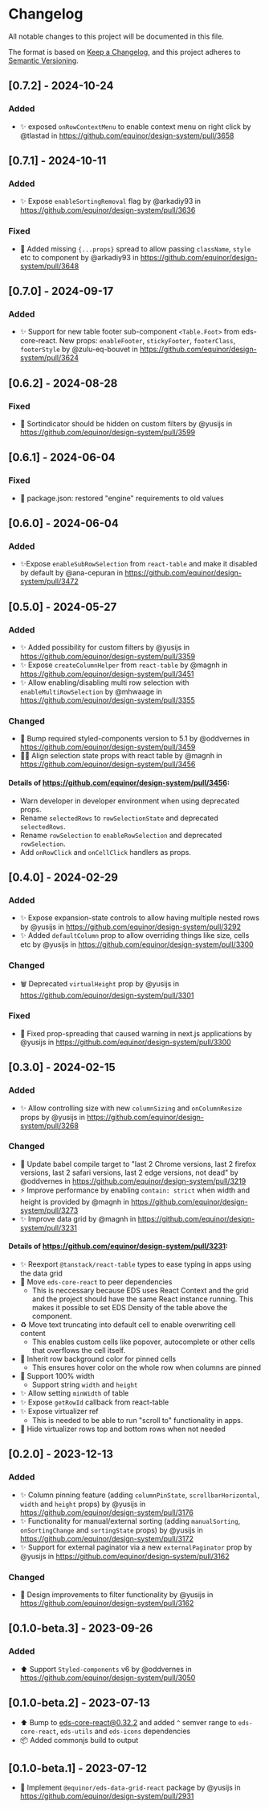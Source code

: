 # Changelog

All notable changes to this project will be documented in this file.

The format is based on [Keep a Changelog](https://keepachangelog.com/en/1.0.0/),
and this project adheres to [Semantic Versioning](https://semver.org/spec/v2.0.0.html).

## [0.7.2] - 2024-10-24

### Added

- ✨ exposed `onRowContextMenu` to enable context menu on right click by @tlastad in https://github.com/equinor/design-system/pull/3658

## [0.7.1] - 2024-10-11

### Added

- ✨ Expose `enableSortingRemoval` flag by @arkadiy93 in https://github.com/equinor/design-system/pull/3636

### Fixed

- 🐛 Added missing `{...props}` spread to allow passing `className`, `style` etc to component by @arkadiy93 in https://github.com/equinor/design-system/pull/3648

## [0.7.0] - 2024-09-17

### Added

- ✨ Support for new table footer sub-component `<Table.Foot>` from eds-core-react. New props: `enableFooter`, `stickyFooter`, `footerClass`, `footerStyle` by @zulu-eq-bouvet in https://github.com/equinor/design-system/pull/3624

## [0.6.2] - 2024-08-28

### Fixed

- 🐛 Sortindicator should be hidden on custom filters by @yusijs in https://github.com/equinor/design-system/pull/3599

## [0.6.1] - 2024-06-04

### Fixed

- 🐛 package.json: restored "engine" requirements to old values

## [0.6.0] - 2024-06-04

### Added

- ✨Expose `enableSubRowSelection` from `react-table` and make it disabled by default by @ana-cepuran in https://github.com/equinor/design-system/pull/3472

## [0.5.0] - 2024-05-27

### Added

- ✨ Added possibility for custom filters by @yusijs in https://github.com/equinor/design-system/pull/3359
- ✨ Expose `createColumnHelper` from `react-table` by @magnh in https://github.com/equinor/design-system/pull/3451
- ✨ Allow enabling/disabling multi row selection with `enableMultiRowSelection` by @mhwaage in https://github.com/equinor/design-system/pull/3355

### Changed

- 📌 Bump required styled-components version to 5.1 by @oddvernes in https://github.com/equinor/design-system/pull/3459
- 🚸✨ Align selection state props with react table by @magnh in https://github.com/equinor/design-system/pull/3456

#### Details of https://github.com/equinor/design-system/pull/3456:

- Warn developer in developer environment when using deprecated props.
- Rename `selectedRows` to `rowSelectionState` and deprecated `selectedRows`.
- Rename `rowSelection` to `enableRowSelection` and deprecated `rowSelection`.
- Add `onRowClick` and `onCellClick` handlers as props.

## [0.4.0] - 2024-02-29

### Added

- ✨ Expose expansion-state controls to allow having multiple nested rows by @yusijs in https://github.com/equinor/design-system/pull/3292
- ✨ Added `defaultColumn` prop to allow overriding things like size, cells etc by @yusijs in https://github.com/equinor/design-system/pull/3300

### Changed

- 🗑️ Deprecated `virtualHeight` prop by @yusijs in https://github.com/equinor/design-system/pull/3301

### Fixed

- 🐛 Fixed prop-spreading that caused warning in next.js applications by @yusijs in https://github.com/equinor/design-system/pull/3300

## [0.3.0] - 2024-02-15

### Added

- ✨ Allow controlling size with new `columnSizing` and `onColumnResize` props by @yusijs in https://github.com/equinor/design-system/pull/3268

### Changed

- 🔧 Update babel compile target to "last 2 Chrome versions, last 2 firefox versions, last 2 safari versions, last 2 edge versions, not dead" by @oddvernes in https://github.com/equinor/design-system/pull/3219
- ⚡️ Improve performance by enabling `contain: strict` when width and height is provided by @magnh in https://github.com/equinor/design-system/pull/3273
- ✨ Improve data grid by @magnh in https://github.com/equinor/design-system/pull/3231

#### Details of https://github.com/equinor/design-system/pull/3231:

- ✨ Reexport `@tanstack/react-table` types to ease typing in apps using the data grid
- 📌 Move `eds-core-react` to peer dependencies
  - This is neccessary because EDS uses React Context and the grid and the project should
    have the same React instance running. This makes it possible to set EDS Density of the
    table above the component.
- ♻️ Move text truncating into default cell to enable overwriting cell content
  - This enables custom cells like popover, autocomplete or other cells that overflows the cell itself.
- 🐛 Inherit row background color for pinned cells
  - This ensures hover color on the whole row when columns are pinned
- 🐛 Support 100% width
  - Support string `width` and `height`
- ✨ Allow setting `minWidth` of table
- ✨ Expose `getRowId` callback from react-table
- ✨ Expose virtualizer ref
  - This is needed to be able to run "scroll to" functionality in apps.
- 🐛 Hide virtualizer rows top and bottom rows when not needed

## [0.2.0] - 2023-12-13

### Added

- ✨ Column pinning feature (adding `columnPinState`, `scrollbarHorizontal`, `width` and `height` props) by @yusijs in https://github.com/equinor/design-system/pull/3176
- ✨ Functionality for manual/external sorting (adding `manualSorting`, `onSortingChange` and `sortingState` props) by @yusijs in https://github.com/equinor/design-system/pull/3172
- ✨ Support for external paginator via a new `externalPaginator` prop by @yusijs in https://github.com/equinor/design-system/pull/3162

### Changed

- 💄 Design improvements to filter functionality by @yusijs in https://github.com/equinor/design-system/pull/3162

## [0.1.0-beta.3] - 2023-09-26

### Added

- ⬆️ Support `Styled-components` v6 by @oddvernes in https://github.com/equinor/design-system/pull/3050

## [0.1.0-beta.2] - 2023-07-13

- ⬆️ Bump to eds-core-react@0.32.2 and added `^` semver range to `eds-core-react`, `eds-utils` and `eds-icons` dependencies
- 📦️ Added commonjs build to output

## [0.1.0-beta.1] - 2023-07-12

- 🎉 Implement `@equinor/eds-data-grid-react` package by @yusijs in https://github.com/equinor/design-system/pull/2931
